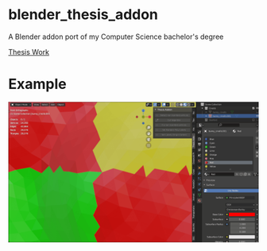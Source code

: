 # blender_thesis_addon

A Blender addon port of my Computer Science bachelor's degree

[Thesis Work](https://github.com/dshot92/internship_volume_mesh)



# Example

![example](README.assets/example.gif)